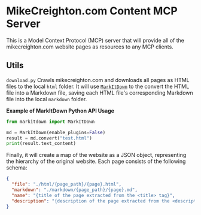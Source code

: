 # MikeCreighton.com Content MCP Server

This is a Model Context Protocol (MCP) server that will provide all of the mikecreighton.com website pages as resources to any MCP clients.

## Utils

`download.py`
Crawls mikecreighton.com and downloads all pages as HTML files to the local `html` folder. It will use [`MarkItDown`](https://github.com/microsoft/markitdown) to the convert the HTML file into a Markdown file, saving each HTML file's corresponding Markdown file into the local `markdown` folder.

**Example of MarkItDown Python API Usage**

```python
from markitdown import MarkItDown

md = MarkItDown(enable_plugins=False)
result = md.convert("test.html")
print(result.text_content)
```

Finally, it will create a map of the website as a JSON object, representing the hierarchy of the original website. Each page consists of the following schema:

```json
{
  "file": "./html/{page_path}/{page}.html",
  "markdown": "./markdown/{page_path}/{page}.md",
  "name": "{title of the page extracted from the <title> tag}",
  "description": "{description of the page extracted from the <description> tag}"
}
```